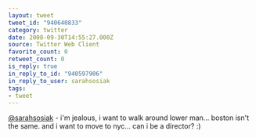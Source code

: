 ```yaml
---
layout: tweet
tweet_id: "940640833"
category: twitter
date: 2008-09-30T14:55:27.000Z
source: Twitter Web Client
favorite_count: 0
retweet_count: 0
is_reply: true
in_reply_to_id: "940597906"
in_reply_to_user: sarahsosiak
tags:
- tweet
---
```


[@sarahsosiak](https://twitter.com/@sarahsosiak) - i'm jealous, i want to walk around lower man... boston isn't the same. and i want to move to nyc...  can i be a director? :)
